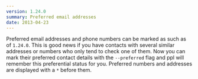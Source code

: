 ```yaml
---
version: 1.24.0
summary: Preferred email addresses
date: 2013-04-23
---
```


Preferred email addresses and phone numbers can be marked as such as of
`1.24.0`. This is good news if you have contacts with several similar addresses
or numbers who only tend to check one of them. Now you can mark their preferred
contact details with the `--preferred` flag and ppl will remember this
preferential status for you. Preferred numbers and addresses are displayed with
a `*` before them.
